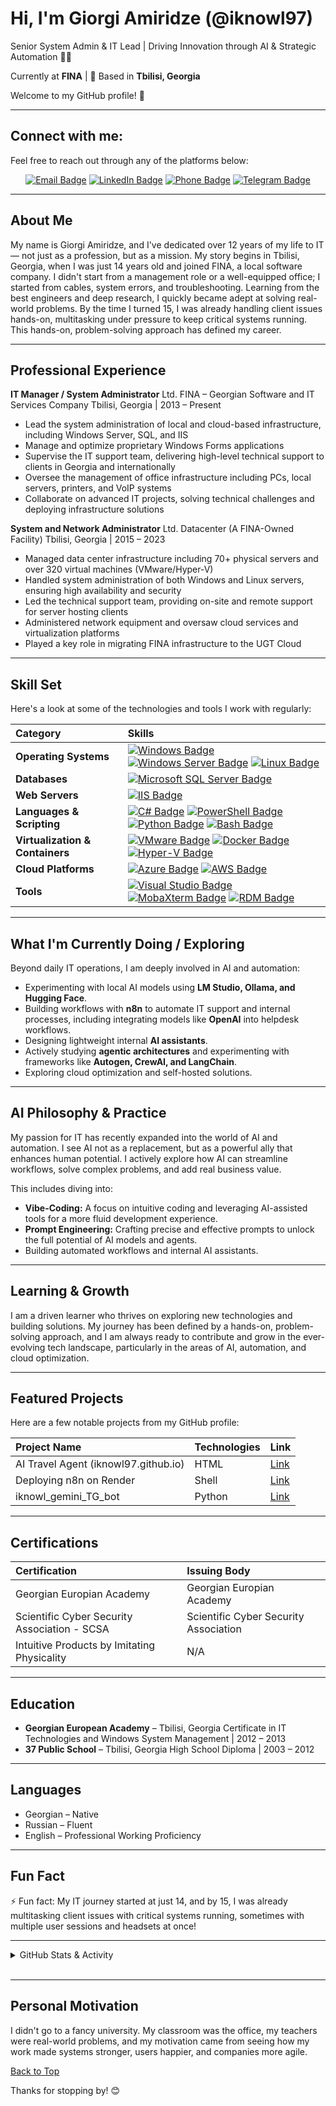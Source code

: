 # Hi, I'm Giorgi Amiridze (@iknowl97)

Senior System Admin & IT Lead | Driving Innovation through AI & Strategic Automation 🤖🚀

Currently at **FINA** | 📍 Based in **Tbilisi, Georgia**

Welcome to my GitHub profile! 👋

---

## Connect with me:

Feel free to reach out through any of the platforms below:

<p align="center">
  <a href="mailto:gioamiridze@live.com"><img src="https://img.shields.io/badge/-gioamiridze@live.com-ffb6c1?style=for-the-badge&logo=gmail&logoColor=white" alt="Email Badge"/></a>
  <a href="https://www.linkedin.com/in/gioamiridze/" target="_blank"><img src="https://img.shields.io/badge/-Giorgi%20Amiridze-a7c7e4?style=for-the-badge&logo=linkedin&logoColor=white" alt="LinkedIn Badge"/></a>
  <a href="tel:+995577250239"><img src="https://img.shields.io/badge/-+995%20577%2025--02--39-98fb98?style=for-the-badge&logo=whatsapp&logoColor=white" alt="Phone Badge"/></a>
  <a href="https://t.me/iknowl1" target="_blank"><img src="https://img.shields.io/badge/-iknowl1-afeeee?style=for-the-badge&logo=telegram&logoColor=white" alt="Telegram Badge"/></a>
</p>

---

## About Me

My name is Giorgi Amiridze, and I've dedicated over 12 years of my life to IT — not just as a profession, but as a mission. My story begins in Tbilisi, Georgia, when I was just 14 years old and joined FINA, a local software company. I didn't start from a management role or a well-equipped office; I started from cables, system errors, and troubleshooting. Learning from the best engineers and deep research, I quickly became adept at solving real-world problems. By the time I turned 15, I was already handling client issues hands-on, multitasking under pressure to keep critical systems running. This hands-on, problem-solving approach has defined my career.

---

## Professional Experience

**IT Manager / System Administrator**
Ltd. FINA – Georgian Software and IT Services Company
Tbilisi, Georgia | 2013 – Present

- Lead the system administration of local and cloud-based infrastructure, including Windows Server, SQL, and IIS
- Manage and optimize proprietary Windows Forms applications
- Supervise the IT support team, delivering high-level technical support to clients in Georgia and internationally
- Oversee the management of office infrastructure including PCs, local servers, printers, and VoIP systems
- Collaborate on advanced IT projects, solving technical challenges and deploying infrastructure solutions

**System and Network Administrator**
Ltd. Datacenter (A FINA-Owned Facility)
Tbilisi, Georgia | 2015 – 2023

- Managed data center infrastructure including 70+ physical servers and over 320 virtual machines (VMware/Hyper-V)
- Handled system administration of both Windows and Linux servers, ensuring high availability and security
- Led the technical support team, providing on-site and remote support for server hosting clients
- Administered network equipment and oversaw cloud services and virtualization platforms
- Played a key role in migrating FINA infrastructure to the UGT Cloud

---

## Skill Set

Here's a look at some of the technologies and tools I work with regularly:

| Category                        | Skills                                                                                                                                                                                                                                                                                                                                                                                                                                                                                                                                                                                                                                                                                                                                                                                               |
| :------------------------------ | :--------------------------------------------------------------------------------------------------------------------------------------------------------------------------------------------------------------------------------------------------------------------------------------------------------------------------------------------------------------------------------------------------------------------------------------------------------------------------------------------------------------------------------------------------------------------------------------------------------------------------------------------------------------------------------------------------------------------------------------------------------------------------------------------------- |
| **Operating Systems**           | <a href="https://www.microsoft.com/en-us/windows/" target="_blank"><img src="https://img.shields.io/badge/-Windows-a7c7e4?style=for-the-badge&logo=windows&logoColor=white" alt="Windows Badge"/></a> <a href="https://docs.microsoft.com/en-us/windows-server/" target="_blank"><img src="https://img.shields.io/badge/-Windows%20Server-a7c7e4?style=for-the-badge&logo=windows%20server&logoColor=white" alt="Windows Server Badge"/></a> <a href="https://www.linux.org/" target="_blank"><img src="https://img.shields.io/badge/-Linux-ffffb3?style=for-the-badge&logo=linux&logoColor=black" alt="Linux Badge"/></a>                                                                                                                                                                           |
| **Databases**                   | <a href="https://www.microsoft.com/en-us/sql-server/" target="_blank"><img src="https://img.shields.io/badge/-SQL%20Server-ffb6c1?style=for-the-badge&logo=microsoft%20sql%20server&logoColor=white" alt="Microsoft SQL Server Badge"/></a>                                                                                                                                                                                                                                                                                                                                                                                                                                                                                                                                                          |
| **Web Servers**                 | <a href="https://www.iis.net/" target="_blank"><img src="https://img.shields.io/badge/-IIS-ffffb3?style=for-the-badge&logo=iis&logoColor=black" alt="IIS Badge"/></a>                                                                                                                                                                                                                                                                                                                                                                                                                                                                                                                                                                                                                                |
| **Languages & Scripting**       | <a href="https://docs.microsoft.com/en-us/dotnet/csharp/" target="_blank"><img src="https://img.shields.io/badge/-C%23-98fb98?style=for-the-badge&logo=c-sharp&logoColor=white" alt="C# Badge"/></a> <a href="https://docs.microsoft.com/en-us/powershell/" target="_blank"><img src="https://img.shields.io/badge/-PowerShell-a7c7e4?style=for-the-badge&logo=powershell&logoColor=white" alt="PowerShell Badge"/></a> <a href="https://www.python.org/" target="_blank"><img src="https://img.shields.io/badge/-Python-98fb98?style=for-the-badge&logo=python&logoColor=white" alt="Python Badge"/></a> <a href="https://www.gnu.org/software/bash/" target="_blank"><img src="https://img.shields.io/badge/-Bash-98fb98?style=for-the-badge&logo=gnu-bash&logoColor=white" alt="Bash Badge"/></a> |
| **Virtualization & Containers** | <a href="https://www.vmware.com/" target="_blank"><img src="https://img.shields.io/badge/-VMware-d3b5e5?style=for-the-badge&logo=vmware&logoColor=white" alt="VMware Badge"/></a> <a href="https://www.docker.com/" target="_blank"><img src="https://img.shields.io/badge/-Docker-a7c7e4?style=for-the-badge&logo=docker&logoColor=white" alt="Docker Badge"/></a> <a href="https://learn.microsoft.com/en-us/virtualization/hyper-v-on-windows/" target="_blank"><img src="https://img.shields.io/badge/-Hyper--V-d3b5e5?style=for-the-badge&logo=hyperv&logoColor=white" alt="Hyper-V Badge"/></a>                                                                                                                                                                                                |
| **Cloud Platforms**             | <a href="https://azure.microsoft.com/" target="_blank"><img src="https://img.shields.io/badge/-Azure-a7c7e4?style=for-the-badge&logo=microsoft-azure&logoColor=white" alt="Azure Badge"/></a> <a href="https://aws.amazon.com/" target="_blank"><img src="https://img.shields.io/badge/-AWS-ffffb3?style=for-the-badge&logo=amazon-aws&logoColor=black" alt="AWS Badge"/></a>                                                                                                                                                                                                                                                                                                                                                                                                                        |
| **Tools**                       | <a href="https://visualstudio.microsoft.com/" target="_blank"><img src="https://img.shields.io/badge/-Visual%20Studio-a7c7e4?style=for-the-badge&logo=visual%20studio&logoColor=white" alt="Visual Studio Badge"/></a> <a href="https://mobaxterm.mobatek.net/" target="_blank"><img src="https://img.shields.io/badge/-MobaXterm-a7c7e4?style=for-the-badge&logo=mobaxterm&logoColor=white" alt="MobaXterm Badge"/></a> <a href="https://remotedesktopmanager.com/" target="_blank"><img src="https://img.shields.io/badge/-RDM-d3b5e5?style=for-the-badge&logo=remotedesktopmanager&logoColor=white" alt="RDM Badge"/></a>                                                                                                                                                                         |

---

## What I'm Currently Doing / Exploring

Beyond daily IT operations, I am deeply involved in AI and automation:

- Experimenting with local AI models using **LM Studio, Ollama, and Hugging Face**.
- Building workflows with **n8n** to automate IT support and internal processes, including integrating models like **OpenAI** into helpdesk workflows.
- Designing lightweight internal **AI assistants**.
- Actively studying **agentic architectures** and experimenting with frameworks like **Autogen, CrewAI, and LangChain**.
- Exploring cloud optimization and self-hosted solutions.

---

## AI Philosophy & Practice

My passion for IT has recently expanded into the world of AI and automation. I see AI not as a replacement, but as a powerful ally that enhances human potential. I actively explore how AI can streamline workflows, solve complex problems, and add real business value.

This includes diving into:

- **Vibe-Coding:** A focus on intuitive coding and leveraging AI-assisted tools for a more fluid development experience.
- **Prompt Engineering:** Crafting precise and effective prompts to unlock the full potential of AI models and agents.
- Building automated workflows and internal AI assistants.

---

## Learning & Growth

I am a driven learner who thrives on exploring new technologies and building solutions. My journey has been defined by a hands-on, problem-solving approach, and I am always ready to contribute and grow in the ever-evolving tech landscape, particularly in the areas of AI, automation, and cloud optimization.

---

## Featured Projects

Here are a few notable projects from my GitHub profile:

| Project Name                         | Technologies | Link                                                     |
| :----------------------------------- | :----------- | :------------------------------------------------------- |
| AI Travel Agent (iknowl97.github.io) | HTML         | [Link](https://iknowl97.github.io/AI-Travel-Agent/)      |
| Deploying n8n on Render              | Shell        | [Link](https://github.com/iknowl97/n8n-render)           |
| iknowl_gemini_TG_bot                 | Python       | [Link](https://github.com/iknowl97/iknowl_gemini_TG_bot) |

---

## Certifications

| Certification                                | Issuing Body                          |
| :------------------------------------------- | :------------------------------------ |
| Georgian Europian Academy                    | Georgian Europian Academy             |
| Scientific Cyber Security Association - SCSA | Scientific Cyber Security Association |
| Intuitive Products by Imitating Physicality  | N/A                                   |

---

## Education

- **Georgian European Academy** – Tbilisi, Georgia
  Certificate in IT Technologies and Windows System Management | 2012 – 2013
- **37 Public School** – Tbilisi, Georgia
  High School Diploma | 2003 – 2012

---

## Languages

- Georgian – Native
- Russian – Fluent
- English – Professional Working Proficiency

---

## Fun Fact

⚡ Fun fact: My IT journey started at just 14, and by 15, I was already multitasking client issues with critical systems running, sometimes with multiple user sessions and headsets at once!

---

<details>
<summary>GitHub Stats & Activity</summary>

<p align="center">
<picture>
  <source srcset="https://github-readme-stats.vercel.app/api?username=iknowl97&show_icons=true&theme=dark" media="(prefers-color-scheme: dark)" />
  <source srcset="https://github-readme-stats.vercel.app/api?username=iknowl97&show_icons=true&theme=transparent" media="(prefers-color-scheme: light), (prefers-color-scheme: no-preference)" />
  <img src="https://github-readme-stats.vercel.app/api?username=iknowl97&show_icons=true&theme=transparent" alt="Giorgi Amiridze's GitHub Stats" />
</picture>

<picture>
  <source srcset="https://github-readme-stats.vercel.app/api/top-langs/?username=iknowl97&layout=compact&langs_count=10&theme=dark" media="(prefers-color-scheme: dark)" />
  <source srcset="https://github-readme-stats.vercel.app/api/top-langs/?username=iknowl97&layout=compact&langs_count=10&theme=transparent" media="(prefers-color-scheme: light), (prefers-color-scheme: no-preference)" />
  <img src="https://github-readme-stats.vercel.app/api/top-langs/?username=iknowl97&layout=compact&langs_count=10&theme=transparent" alt="Top Languages" />
</picture>
</p>

<!-- Profile Views Counter -->
<p align="center">
  <img src="https://komarev.com/ghpvc/?username=iknowl97&label=Profile%20Views&color=0e75b6&style=flat" alt="Profile Views" />
</p>

</details>

<br/>

---

## Personal Motivation

I didn't go to a fancy university. My classroom was the office, my teachers were real-world problems, and my motivation came from seeing how my work made systems stronger, users happier, and companies more agile.

[Back to Top](#hi-im-giorgi-amiridze-iknowl97)

Thanks for stopping by! 😊
